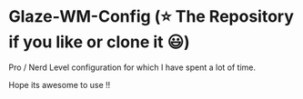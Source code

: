 # Glaze-WM-Config (⭐ The Repository if you like or clone it 😃)

Pro / Nerd Level configuration for which I have spent a lot of time. 

Hope its awesome to use !!
